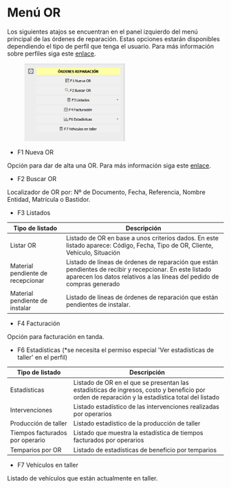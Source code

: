 # Menú OR

Los siguientes atajos se encuentran en el panel izquierdo del menú principal de las órdenes de reparación. Estas opciones estarán disponibles dependiendo el tipo de perfil que tenga el usuario. Para más información sobre perfiles siga este [enlace](../../../configuracion/permisos-perfiles/).

<figure><img src="../../../../.gitbook/assets/image (1) (1).png" alt="" width="234"><figcaption></figcaption></figure>

* F1 Nueva OR

Opción para dar de alta una OR. Para más información siga este [enlace](alta-de-una-or.md).

* F2 Buscar OR

Localizador de OR por: Nº de Documento, Fecha, Referencia, Nombre Entidad, Matrícula o Bastidor.

* F3 Listados

| Tipo de listado                   | Descripción                                                                                                                                                                        |
| --------------------------------- | ---------------------------------------------------------------------------------------------------------------------------------------------------------------------------------- |
| Listar OR                         | Listado de OR en base a unos criterios dados. En este listado aparece: Código, Fecha, Tipo de OR, Cliente, Vehículo, Situación                                                     |
| Material pendiente de recepcionar | Listado de líneas de órdenes de reparación que están pendientes de recibir y recepcionar. En este listado aparecen los datos relativos a las líneas del pedido de compras generado |
| Material pendiente de instalar    | Listado de líneas de órdenes de reparación que están pendientes de instalar.                                                                                                       |

* F4 Facturación

Opción para facturación en tanda.

* F6 Estadísticas (\*se necesita el permiso especial  'Ver estadísticas de taller' en el perfil)

| Tipo de listado                 | Descripción                                                                                                                                     |
| ------------------------------- | ----------------------------------------------------------------------------------------------------------------------------------------------- |
| Estadísticas                    | Listado de OR en el que se presentan las estadísticas de ingresos, costo y beneficio por orden de reparación y la estadística total del listado |
| Intervenciones                  | Listado estadístico de las intervenciones realizadas por operarios                                                                              |
| Producción de taller            | Listado estadístico de la producción de taller                                                                                                  |
| Tiempos facturados por operario | Listado que muestra la estadística de tiempos facturados por operarios                                                                          |
| Temparios por OR                | Listado de estadísticas de beneficio por temparios                                                                                              |

* F7 Vehículos en taller

Listado de vehículos que están actualmente en taller.
